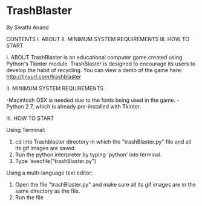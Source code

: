 TrashBlaster
============
By Swathi Anand

CONTENTS
I.      ABOUT
II.     MINIMUM SYSTEM REQUIREMENTS
III.    HOW TO START


I. ABOUT
TrashBlaster is an educational computer game created using Python's Tkinter module.
TrashBlaster is designed to encourage its users to develop the habit of recycling. 
You can view a demo of the game here: http://tinyurl.com/trashblaster 


II. MINIMUM SYSTEM REQUIREMENTS

-Macintosh OSX is needed due to the fonts being used in the game.
-Python 2.7, which is already pre-installed with Tkinter.


III. HOW TO START

Using Terminal:
1.  cd into Trashblaster directory in which the "trashBlaster.py" file and all its gif images are saved.
2.  Run the python interpreter by typing 'python' into terminal.
3.  Type 'execfile("trashBlaster.py")

Using a multi-language text editor:
1.  Open the file "trashBlaster.py" and make sure all its gif images are in the same directory as the file.
2.  Run the file

